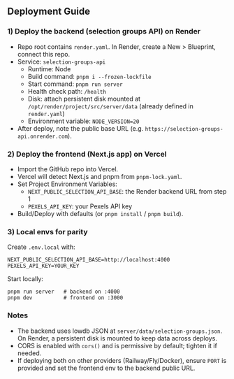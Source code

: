 ## Deployment Guide

### 1) Deploy the backend (selection groups API) on Render

- Repo root contains `render.yaml`. In Render, create a New > Blueprint, connect this repo.
- Service: `selection-groups-api`
  - Runtime: Node
  - Build command: `pnpm i --frozen-lockfile`
  - Start command: `pnpm run server`
  - Health check path: `/health`
  - Disk: attach persistent disk mounted at `/opt/render/project/src/server/data` (already defined in `render.yaml`)
  - Environment variable: `NODE_VERSION=20`
- After deploy, note the public base URL (e.g. `https://selection-groups-api.onrender.com`).

### 2) Deploy the frontend (Next.js app) on Vercel

- Import the GitHub repo into Vercel.
- Vercel will detect Next.js and pnpm from `pnpm-lock.yaml`.
- Set Project Environment Variables:
  - `NEXT_PUBLIC_SELECTION_API_BASE`: the Render backend URL from step 1
  - `PEXELS_API_KEY`: your Pexels API key
- Build/Deploy with defaults (or `pnpm install` / `pnpm build`).

### 3) Local envs for parity

Create `.env.local` with:

```
NEXT_PUBLIC_SELECTION_API_BASE=http://localhost:4000
PEXELS_API_KEY=YOUR_KEY
```

Start locally:

```
pnpm run server   # backend on :4000
pnpm dev          # frontend on :3000
```

### Notes

- The backend uses lowdb JSON at `server/data/selection-groups.json`. On Render, a persistent disk is mounted to keep data across deploys.
- CORS is enabled with `cors()` and is permissive by default; tighten it if needed.
- If deploying both on other providers (Railway/Fly/Docker), ensure `PORT` is provided and set the frontend env to the backend public URL. 